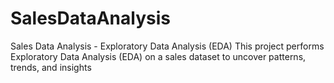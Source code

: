 # SalesDataAnalysis
Sales Data Analysis - Exploratory Data Analysis (EDA)  This project performs Exploratory Data Analysis (EDA) on a sales dataset to uncover patterns, trends, and insights
